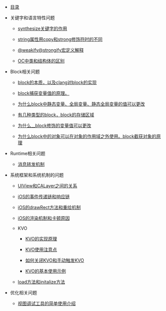 
* [目录](README.md)


* 关键字和语言特性问题

    * [synthesize关键字的作用](lang_feature/synthesize关键字的作用.md)

    * [string属性用copy和strong修饰符时的不同](/lang_feature/string属性用copy和strong修饰符时的不同.md)

    * [@weakify@strongify宏定义解释](/lang_feature/@weakify@strongify宏定义解释.md)

    * [OC中类和结构体的区别](/lang_feature/OC中类和结构体的区别)

* Block相关问题

    * [block的本质，以及clang对block的实现](/block/block的本质.md)

    * [block捕获变量值的原理。](/block/block值捕获原理.md)

    * [为什么block中静态变量、全局变量、静态全局变量的值可以更改](/block/block中全局变量等更改值的原理.md)

    * [有几种类型的block，block的存储区域](/block/block的存储区域.md)

    * [为什么__block修饰的变量值可以更改](/block/__block修饰符的作用和原理.md)

    * [为什么block中的对象可以在对象的作用域之外使用。block截获对象的原理](/block/SAQ.md)

* Runtime相关问题

    * [消息转发机制](/runtime/消息转发机制.md)

* 系统框架和系统机制的问题

    * [UIView和CALayer之间的关系](/system_feature/UIView和CALayer的关系)

    * [iOS的事件传递链和响应链](/system_feature/iOS的事件传递链和响应链.md)

    * [iOS的drawRect方法和重绘机制](/system_feature/iOS的drawRect方法和重绘机制.md)

    * [iOS的渲染机制和卡顿原因](/system_feature/渲染机制和卡顿原因.md)

    * KVO

        * [KVO的实现原理](/system_feature/KVO/KVO的实现原理.md)

        * [KVO使用注意点](/system_feature/KVO/KVO使用注意点.md)

        * [如何关闭KVO和手动触发KVO](/system_feature/KVO/如何关闭KVO和手动触发KVO.md)

        * [KVO的基本使用示例](/system_feature/KVO/KVO的基本使用.md)

    * [load方法和initalize方法](/system_feature/load方法和initalize方法.md)

* 优化相关问题

    * [视图调试工具的简单使用介绍](/optimize/视图调试工具的使用.md)